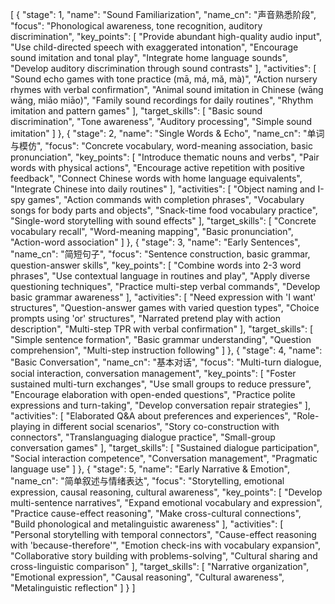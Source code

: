 [
  {
    "stage": 1,
    "name": "Sound Familiarization",
    "name_cn": "声音熟悉阶段",
    "focus": "Phonological awareness, tone recognition, auditory discrimination",
    "key_points": [
      "Provide abundant high-quality audio input",
      "Use child-directed speech with exaggerated intonation", 
      "Encourage sound imitation and tonal play",
      "Integrate home language sounds",
      "Develop auditory discrimination through sound contrasts"
    ],
    "activities": [
      "Sound echo games with tone practice (mā, má, mǎ, mà)",
      "Action nursery rhymes with verbal confirmation",
      "Animal sound imitation in Chinese (wāng wāng, miāo miāo)",
      "Family sound recordings for daily routines",
      "Rhythm imitation and pattern games"
    ],
    "target_skills": [
      "Basic sound discrimination",
      "Tone awareness",
      "Auditory processing",
      "Simple sound imitation"
    ]
  },
  {
    "stage": 2,
    "name": "Single Words & Echo",
    "name_cn": "单词与模仿",
    "focus": "Concrete vocabulary, word-meaning association, basic pronunciation",
    "key_points": [
      "Introduce thematic nouns and verbs",
      "Pair words with physical actions",
      "Encourage active repetition with positive feedback",
      "Connect Chinese words with home language equivalents",
      "Integrate Chinese into daily routines"
    ],
    "activities": [
      "Object naming and I-spy games",
      "Action commands with completion phrases",
      "Vocabulary songs for body parts and objects",
      "Snack-time food vocabulary practice",
      "Single-word storytelling with sound effects"
    ],
    "target_skills": [
      "Concrete vocabulary recall",
      "Word-meaning mapping",
      "Basic pronunciation",
      "Action-word association"
    ]
  },
  {
    "stage": 3, 
    "name": "Early Sentences",
    "name_cn": "简短句子",
    "focus": "Sentence construction, basic grammar, question-answer skills",
    "key_points": [
      "Combine words into 2-3 word phrases",
      "Use contextual language in routines and play",
      "Apply diverse questioning techniques",
      "Practice multi-step verbal commands",
      "Develop basic grammar awareness"
    ],
    "activities": [
      "Need expression with 'I want' structures",
      "Question-answer games with varied question types",
      "Choice prompts using 'or' structures",
      "Narrated pretend play with action description",
      "Multi-step TPR with verbal confirmation"
    ],
    "target_skills": [
      "Simple sentence formation",
      "Basic grammar understanding",
      "Question comprehension",
      "Multi-step instruction following"
    ]
  },
  {
    "stage": 4,
    "name": "Basic Conversation",
    "name_cn": "基本对话",
    "focus": "Multi-turn dialogue, social interaction, conversation management",
    "key_points": [
      "Foster sustained multi-turn exchanges",
      "Use small groups to reduce pressure",
      "Encourage elaboration with open-ended questions",
      "Practice polite expressions and turn-taking",
      "Develop conversation repair strategies"
    ],
    "activities": [
      "Elaborated Q&A about preferences and experiences",
      "Role-playing in different social scenarios",
      "Story co-construction with connectors",
      "Translanguaging dialogue practice",
      "Small-group conversation games"
    ],
    "target_skills": [
      "Sustained dialogue participation",
      "Social interaction competence",
      "Conversation management",
      "Pragmatic language use"
    ]
  },
  {
    "stage": 5,
    "name": "Early Narrative & Emotion",
    "name_cn": "简单叙述与情绪表达", 
    "focus": "Storytelling, emotional expression, causal reasoning, cultural awareness",
    "key_points": [
      "Develop multi-sentence narratives",
      "Expand emotional vocabulary and expression",
      "Practice cause-effect reasoning",
      "Make cross-cultural connections",
      "Build phonological and metalinguistic awareness"
    ],
    "activities": [
      "Personal storytelling with temporal connectors",
      "Cause-effect reasoning with 'because-therefore'",
      "Emotion check-ins with vocabulary expansion",
      "Collaborative story building with problems-solving",
      "Cultural sharing and cross-linguistic comparison"
    ],
    "target_skills": [
      "Narrative organization",
      "Emotional expression",
      "Causal reasoning",
      "Cultural awareness",
      "Metalinguistic reflection"
    ]
  }
]